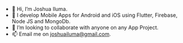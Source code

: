 - 👋 Hi, I’m Joshua Iluma.
- 👀 I develop Mobile Apps for Android and iOS using Flutter, Firebase, Node JS and MongoDb.
- 💞️ I’m looking to collaborate with anyone on any App Project.
- 📫 Email me on joshuailuma@gmail.com.

<!---
Joshuailuma/Joshuailuma is a ✨ special ✨ repository because its `README.md` (this file) appears on your GitHub profile.
You can click the Preview link to take a look at your changes.
--->
